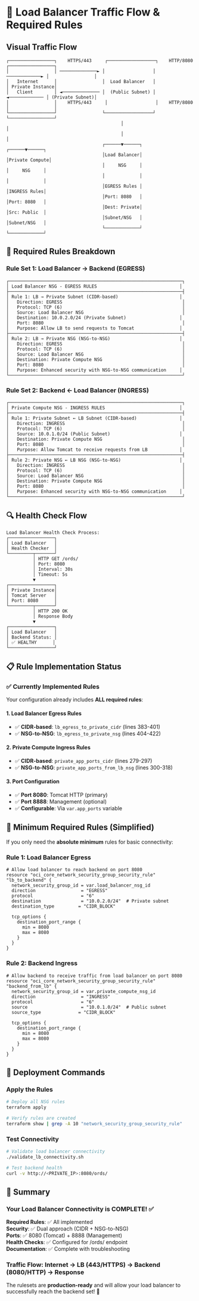 # 🔄 Load Balancer Traffic Flow & Required Rules

## Visual Traffic Flow

```
┌─────────────────┐    HTTPS/443     ┌──────────────────┐    HTTP/8080    ┌─────────────────┐
│                 │ ──────────────► │                  │ ─────────────► │                 │
│   Internet      │                 │  Load Balancer   │                │ Private Instance│
│   Client        │ ◄────────────── │  (Public Subnet) │ ◄───────────── │ (Private Subnet)│
│                 │    HTTPS/443     │                  │    HTTP/8080    │                 │
└─────────────────┘                 └──────────────────┘                └─────────────────┘
                                           │                                       │
                                           │                                       │
                                    ┌──────▼──────┐                        ┌──────▼──────┐
                                    │Load Balancer│                        │Private Compute│
                                    │     NSG     │                        │     NSG     │
                                    │             │                        │             │
                                    │EGRESS Rules │                        │INGRESS Rules│
                                    │Port: 8080   │                        │Port: 8080   │
                                    │Dest: Private│                        │Src: Public  │
                                    │Subnet/NSG   │                        │Subnet/NSG   │
                                    └─────────────┘                        └─────────────┘
```

## 🎯 Required Rules Breakdown

### Rule Set 1: Load Balancer → Backend (EGRESS)

```
┌─────────────────────────────────────────────────────────────────┐
│ Load Balancer NSG - EGRESS RULES                               │
├─────────────────────────────────────────────────────────────────┤
│ Rule 1: LB → Private Subnet (CIDR-based)                       │
│   Direction: EGRESS                                             │
│   Protocol: TCP (6)                                             │
│   Source: Load Balancer NSG                                     │
│   Destination: 10.0.2.0/24 (Private Subnet)                    │
│   Port: 8080                                                    │
│   Purpose: Allow LB to send requests to Tomcat                 │
├─────────────────────────────────────────────────────────────────┤
│ Rule 2: LB → Private NSG (NSG-to-NSG)                          │
│   Direction: EGRESS                                             │
│   Protocol: TCP (6)                                             │
│   Source: Load Balancer NSG                                     │
│   Destination: Private Compute NSG                              │
│   Port: 8080                                                    │
│   Purpose: Enhanced security with NSG-to-NSG communication     │
└─────────────────────────────────────────────────────────────────┘
```

### Rule Set 2: Backend ← Load Balancer (INGRESS)

```
┌─────────────────────────────────────────────────────────────────┐
│ Private Compute NSG - INGRESS RULES                            │
├─────────────────────────────────────────────────────────────────┤
│ Rule 1: Private Subnet ← LB Subnet (CIDR-based)                │
│   Direction: INGRESS                                            │
│   Protocol: TCP (6)                                             │
│   Source: 10.0.1.0/24 (Public Subnet)                          │
│   Destination: Private Compute NSG                              │
│   Port: 8080                                                    │
│   Purpose: Allow Tomcat to receive requests from LB            │
├─────────────────────────────────────────────────────────────────┤
│ Rule 2: Private NSG ← LB NSG (NSG-to-NSG)                      │
│   Direction: INGRESS                                            │
│   Protocol: TCP (6)                                             │
│   Source: Load Balancer NSG                                     │
│   Destination: Private Compute NSG                              │
│   Port: 8080                                                    │
│   Purpose: Enhanced security with NSG-to-NSG communication     │
└─────────────────────────────────────────────────────────────────┘
```

## 🔍 Health Check Flow

```
Load Balancer Health Check Process:
┌─────────────────┐
│ Load Balancer   │
│ Health Checker  │
└─────────┬───────┘
          │ HTTP GET /ords/
          │ Port: 8080
          │ Interval: 30s
          │ Timeout: 5s
          ▼
┌─────────────────┐
│ Private Instance│
│ Tomcat Server   │
│ Port: 8080      │
└─────────┬───────┘
          │ HTTP 200 OK
          │ Response Body
          ▼
┌─────────────────┐
│ Load Balancer   │
│ Backend Status: │
│ ✅ HEALTHY      │
└─────────────────┘
```

## 📋 Rule Implementation Status

### ✅ Currently Implemented Rules

Your configuration already includes **ALL required rules**:

#### 1. Load Balancer Egress Rules
- ✅ **CIDR-based**: `lb_egress_to_private_cidr` (lines 383-401)
- ✅ **NSG-to-NSG**: `lb_egress_to_private_nsg` (lines 404-422)

#### 2. Private Compute Ingress Rules  
- ✅ **CIDR-based**: `private_app_ports_cidr` (lines 279-297)
- ✅ **NSG-to-NSG**: `private_app_ports_from_lb_nsg` (lines 300-318)

#### 3. Port Configuration
- ✅ **Port 8080**: Tomcat HTTP (primary)
- ✅ **Port 8888**: Management (optional)
- ✅ **Configurable**: Via `var.app_ports` variable

## 🎯 Minimum Required Rules (Simplified)

If you only need the **absolute minimum** rules for basic connectivity:

### Rule 1: Load Balancer Egress
```hcl
# Allow load balancer to reach backend on port 8080
resource "oci_core_network_security_group_security_rule" "lb_to_backend" {
  network_security_group_id = var.load_balancer_nsg_id
  direction                 = "EGRESS"
  protocol                  = "6"
  destination               = "10.0.2.0/24"  # Private subnet
  destination_type         = "CIDR_BLOCK"
  
  tcp_options {
    destination_port_range {
      min = 8080
      max = 8080
    }
  }
}
```

### Rule 2: Backend Ingress
```hcl
# Allow backend to receive traffic from load balancer on port 8080
resource "oci_core_network_security_group_security_rule" "backend_from_lb" {
  network_security_group_id = var.private_compute_nsg_id
  direction                 = "INGRESS"
  protocol                  = "6"
  source                    = "10.0.1.0/24"  # Public subnet
  source_type              = "CIDR_BLOCK"
  
  tcp_options {
    destination_port_range {
      min = 8080
      max = 8080
    }
  }
}
```

## 🚀 Deployment Commands

### Apply the Rules
```bash
# Deploy all NSG rules
terraform apply

# Verify rules are created
terraform show | grep -A 10 "network_security_group_security_rule"
```

### Test Connectivity
```bash
# Validate load balancer connectivity
./validate_lb_connectivity.sh

# Test backend health
curl -v http://<PRIVATE_IP>:8080/ords/
```

## 🎉 Summary

### **Your Load Balancer Connectivity is COMPLETE! ✅**

**Required Rules**: ✅ All implemented  
**Security**: ✅ Dual approach (CIDR + NSG-to-NSG)  
**Ports**: ✅ 8080 (Tomcat) + 8888 (Management)  
**Health Checks**: ✅ Configured for /ords/ endpoint  
**Documentation**: ✅ Complete with troubleshooting  

### **Traffic Flow**: Internet → LB (443/HTTPS) → Backend (8080/HTTP) → Response

The rulesets are **production-ready** and will allow your load balancer to successfully reach the backend set! 🎯